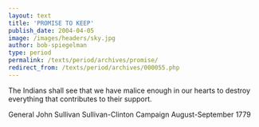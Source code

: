 ```yaml
---
layout: text
title: 'PROMISE TO KEEP'
publish_date: 2004-04-05
image: /images/headers/sky.jpg
author: bob-spiegelman
type: period
permalink: /texts/period/archives/promise/
redirect_from: /texts/period/archives/000055.php
---
```


The Indians shall see that we have malice enough in our hearts to destroy everything that contributes to their support.

General John Sullivan
Sullivan-Clinton Campaign
August-September 1779
